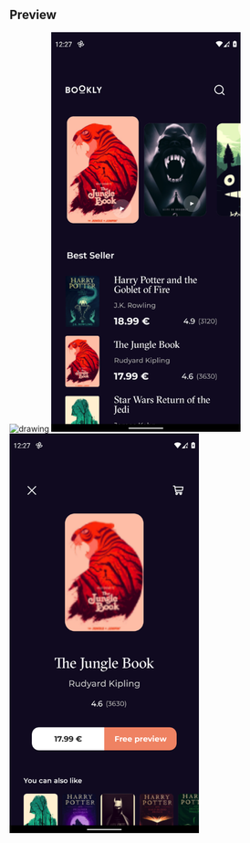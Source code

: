 ## Preview
<img src="source/1.gif" alt="drawing" height="700"/> 
<img src="source/1.png" alt="drawing" height="700"/> 
<img src="source/2.png" alt="drawing" height="700"/> 
